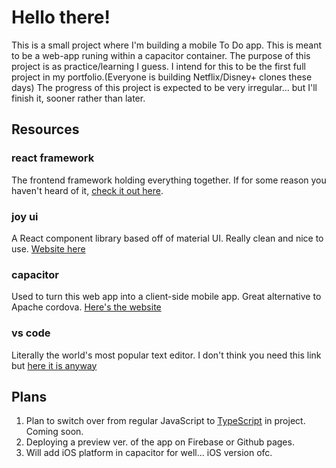 # Hello there!

This is a small project where I'm building a mobile To Do app. This is meant to be a web-app runing within a capacitor container.
The purpose of this project is as practice/learning I guess. I intend for this to be the first full project in my portfolio.(Everyone is building Netflix/Disney+ clones these days)
The progress of this project is expected to be very irregular... but I'll finish it, sooner rather than later.
## Resources

### react framework
The frontend framework holding everything together. If for some reason you haven't heard of it, [check it out here](https://reactjs.org).

### joy ui
A React component library based off of material UI. Really clean and nice to use. [Website here](https://mui.com/joy-ui)

### capacitor
Used to turn this web app into a client-side mobile app. Great alternative to Apache cordova. [Here's the website](https://capacitorjs.com/)

### vs code
Literally the world's most popular text editor. I don't think you need this link but [here it is anyway](https://code.visualstudio.com/)

## Plans

1. Plan to switch over from regular JavaScript to [TypeScript](https://www.typescriptlang.org/) in project. Coming soon.
2. Deploying a preview ver. of the app on Firebase or Github pages.
2. Will add iOS platform in capacitor for well... iOS version ofc.